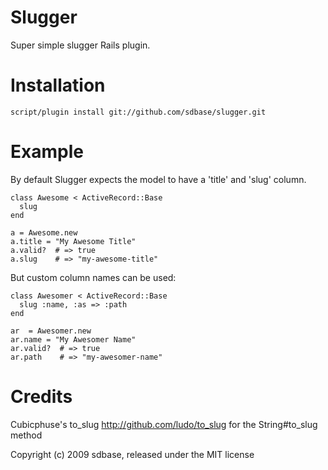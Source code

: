 Slugger
=======

Super simple slugger Rails plugin.

Installation
============

    script/plugin install git://github.com/sdbase/slugger.git

Example
=======

By default Slugger expects the model to have a 'title' and 'slug' column.

    class Awesome < ActiveRecord::Base
      slug
    end

    a = Awesome.new
    a.title = "My Awesome Title"
    a.valid?  # => true
    a.slug    # => "my-awesome-title"

But custom column names can be used:

    class Awesomer < ActiveRecord::Base
      slug :name, :as => :path
    end

    ar  = Awesomer.new
    ar.name = "My Awesomer Name"
    ar.valid?  # => true
    ar.path    # => "my-awesomer-name"


Credits
=======

Cubicphuse's to_slug http://github.com/ludo/to_slug for the String#to_slug method

Copyright (c) 2009 sdbase, released under the MIT license
